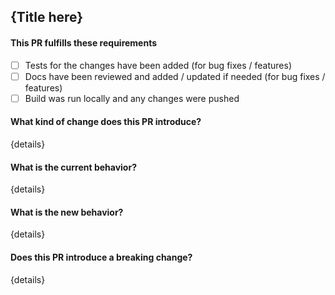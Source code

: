 ## {Title here}

#### This PR fulfills these requirements

- [ ] Tests for the changes have been added (for bug fixes / features)
- [ ] Docs have been reviewed and added / updated if needed (for bug fixes / features)
- [ ] Build was run locally and any changes were pushed

#### What kind of change does this PR introduce?

{details}

#### What is the current behavior?

{details}

#### What is the new behavior?

{details}

#### Does this PR introduce a breaking change?

{details}

